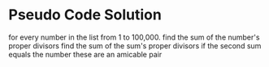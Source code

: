 # Pseudo Code Solution
for every number in the list from 1 to 100,000. 
    find the sum of the number's proper divisors
    find the sum of the sum's proper divisors
    if the second sum equals the number
        these are an amicable pair
